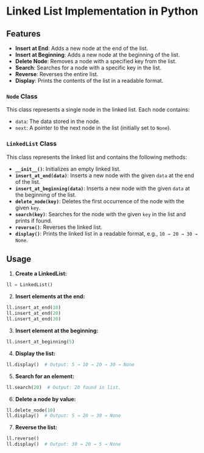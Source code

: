 # Linked List Implementation in Python
## Features

* **Insert at End**: Adds a new node at the end of the list.
* **Insert at Beginning**: Adds a new node at the beginning of the list.
* **Delete Node**: Removes a node with a specified key from the list.
* **Search**: Searches for a node with a specific key in the list.
* **Reverse**: Reverses the entire list.
* **Display**: Prints the contents of the list in a readable format.


### `Node` Class

This class represents a single node in the linked list. Each node contains:

* `data`: The data stored in the node.
* `next`: A pointer to the next node in the list (initially set to `None`).

### `LinkedList` Class

This class represents the linked list and contains the following methods:

* **`__init__()`**: Initializes an empty linked list.
* **`insert_at_end(data)`**: Inserts a new node with the given `data` at the end of the list.
* **`insert_at_beginning(data)`**: Inserts a new node with the given `data` at the beginning of the list.
* **`delete_node(key)`**: Deletes the first occurrence of the node with the given `key`.
* **`search(key)`**: Searches for the node with the given `key` in the list and prints if found.
* **`reverse()`**: Reverses the linked list.
* **`display()`**: Prints the linked list in a readable format, e.g., `10 → 20 → 30 → None`.

## Usage

1. **Create a LinkedList:**

```python
ll = LinkedList()
```

2. **Insert elements at the end:**

```python
ll.insert_at_end(10)
ll.insert_at_end(20)
ll.insert_at_end(30)
```

3. **Insert element at the beginning:**

```python
ll.insert_at_beginning(5)
```

4. **Display the list:**

```python
ll.display()  # Output: 5 → 10 → 20 → 30 → None
```

5. **Search for an element:**

```python
ll.search(20)  # Output: 20 found in list.
```

6. **Delete a node by value:**

```python
ll.delete_node(10)
ll.display()  # Output: 5 → 20 → 30 → None
```

7. **Reverse the list:**

```python
ll.reverse()
ll.display()  # Output: 30 → 20 → 5 → None
```






